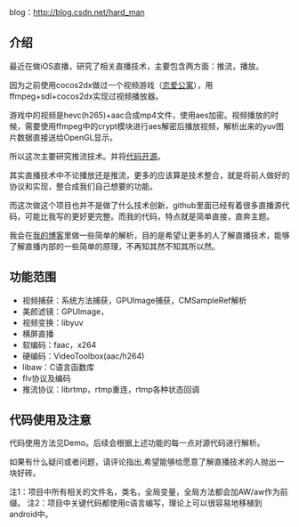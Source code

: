 
blog：http://blog.csdn.net/hard_man 

介绍
---
最近在做iOS直播，研究了相关直播技术，主要包含两方面：推流，播放。

因为之前使用cocos2dx做过一个视频游戏（[恋爱公寓](https://itunes.apple.com/cn/app/lian-ai-gong-yu-shi-pin-yang/id1149280715?mt=8)），用ffmpeg+sdl+cocos2dx实现过视频播放器。

游戏中的视频是hevc(h265)+aac合成mp4文件，使用aes加密。视频播放的时候，需要使用ffmpeg中的crypt模块进行aes解密后播放视频，解析出来的yuv图片数据直接送给OpenGL显示。

所以这次主要研究推流技术。并将[代码开源](https://github.com/hardman/AWLive)。

其实直播技术中不论播放还是推流，更多的应该算是技术整合，就是将前人做好的协议和实现，整合成我们自己想要的功能。

而这次做这个项目也并不是做了什么技术创新，github里面已经有着很多直播源代码，可能比我写的更好更完整。而我的代码，特点就是简单直接，直奔主题。

我会在[我的博客](http://blog.csdn.net/hard_man)里做一些简单的解析，目的是希望让更多的人了解直播技术，能够了解直播内部的一些简单的原理，不再知其然不知其所以然。

功能范围
---
- 视频捕获：系统方法捕获，GPUImage捕获，CMSampleRef解析
- 美颜滤镜：GPUImage，
- 视频变换：libyuv
- 横屏直播
- 软编码：faac，x264
- 硬编码：VideoToolbox(aac/h264)
- libaw：C语言函数库
- flv协议及编码
- 推流协议：librtmp，rtmp重连，rtmp各种状态回调

代码使用及注意
---
代码使用方法见Demo。后续会根据上述功能的每一点对源代码进行解析。

如果有什么疑问或者问题，请评论指出,希望能够给愿意了解直播技术的人抛出一块好砖。

注1：项目中所有相关的文件名，类名，全局变量，全局方法都会加AW/aw作为前缀。
注2：项目中关键代码都使用c语言编写，理论上可以很容易地移植到android中。
